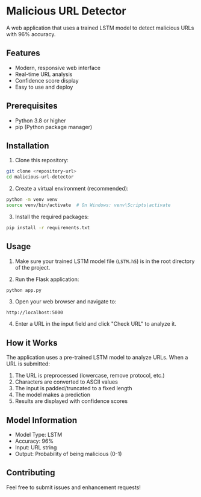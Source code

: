 # Malicious URL Detector

A web application that uses a trained LSTM model to detect malicious URLs with 96% accuracy.

## Features

- Modern, responsive web interface
- Real-time URL analysis
- Confidence score display
- Easy to use and deploy

## Prerequisites

- Python 3.8 or higher
- pip (Python package manager)

## Installation

1. Clone this repository:
```bash
git clone <repository-url>
cd malicious-url-detector
```

2. Create a virtual environment (recommended):
```bash
python -m venv venv
source venv/bin/activate  # On Windows: venv\Scripts\activate
```

3. Install the required packages:
```bash
pip install -r requirements.txt
```

## Usage

1. Make sure your trained LSTM model file (`LSTM.h5`) is in the root directory of the project.

2. Run the Flask application:
```bash
python app.py
```

3. Open your web browser and navigate to:
```
http://localhost:5000
```

4. Enter a URL in the input field and click "Check URL" to analyze it.

## How it Works

The application uses a pre-trained LSTM model to analyze URLs. When a URL is submitted:
1. The URL is preprocessed (lowercase, remove protocol, etc.)
2. Characters are converted to ASCII values
3. The input is padded/truncated to a fixed length
4. The model makes a prediction
5. Results are displayed with confidence scores

## Model Information

- Model Type: LSTM
- Accuracy: 96%
- Input: URL string
- Output: Probability of being malicious (0-1)

## Contributing

Feel free to submit issues and enhancement requests! 